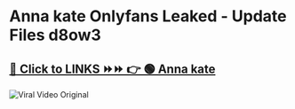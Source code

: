 
 # Anna kate Onlyfans Leaked - Update Files d8ow3

## <h2><a href="https://clipsfans.com/Anna_kate&ref=git">🔗 Click to LINKS ⏩⏩ 👉 🟢 Anna kate </a></h2>

<a href="https://clipsfans.com/Anna_kate&ref=git" rel="nofollow" data-target="animated-image.originalLink"><img src="https://i.ibb.co.com/xMMVF88/686577567.gif" alt="Viral Video Original" style="max-width: 100%; display: inline-block;" data-target="animated-image.originalImage"></a>

